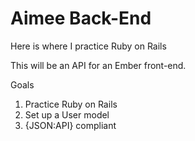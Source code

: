 # Aimee Back-End

Here is where I practice Ruby on Rails

This will be an API for an Ember front-end.

Goals
1. Practice Ruby on Rails
1. Set up a User model
1. {JSON:API} compliant 
